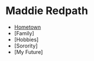 # **Maddie Redpath**
* [Hometown](https://github.com/maddieredpath/hello-world/blob/9e3fa06bb144df29c36aa668ef17ff37a9cafae2/hometown.md)
* [Family]
* [Hobbies]
* [Sorority]
* [My Future]
